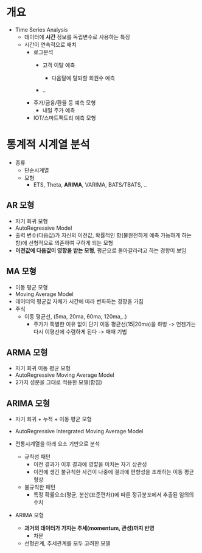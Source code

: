 # 개요

- Time Series Analysis
    - 데이터에 **시간** 정보를 독립변수로 사용하는 특징
    - 시간이 연속적으로 배치
        - 로그분석
            - 고객 이탈 예측
                - 다음달에 탈퇴할 회원수 예측
                
            - ..
        - 주가/금융/환율 등 예측 모형
            - 내일 주가 예측
        - IOT/스마트팩토리 예측 모형


# 통계적 시계열 분석

- 종류
    - 단순시계열
    - 모형
        - ETS, Theta, **ARIMA**, VARIMA, BATS/TBATS, ..

## AR 모형

- 자기 회귀 모형
- AutoRegressive Model
- 출력 변수(다음값)가 자신의 이전값, 확률적인 항(불완전하게 예측 가능하게 하는 항)에 선형적으로 의존하여 구하게 되는 모형
- **이전값에 다음값이 영향을 받는 모형**, 평균으로 돌아갈라랴고 하는 경향이 보임

## MA 모형

- 이동 평균 모형
- Moving Average Model
- 데이터의 평균값 자체가 시간에 따라 변화하는 경향을 가짐
- 주식
    - 이동 평균선, (5ma, 20ma, 60ma, 120ma,..)
        - 주가가 특별한 이유 없이 단기 이동 평균선(15|20ma)을 하방 -> 언젠가는 다시 이평선에 수렴하게 된다 -> 매매 기법

## ARMA 모형

- 자기 회귀 이동 평균 모형
- AutoRegressive Moving Average Model
- 2가지 성분을 그대로 적용한 모델(합침)


## ARIMA 모형

- 자기 회귀 + 누적 + 이동 평균 모형
- AutoRegressive Intergrated Moving Average Model

- 전통시계열을 아래 요소 기반으로 분석
    - 규칙성 패턴
        - 이전 결과가 이후 결과에 영햫을 미치는 자기 상관성
        - 이전에 생긴 불규칙한 사건이 나중에 결과에 편향성을 초래하는 이동 평균 형상
    - 뷸규칙한 패턴
        - 특정 확률요소(평균, 분산(표준편차))에 따른 정규분포에서 추출된 임의의 수치

- ARIMA 모형
    - **과거의 데이터가 가지는 추세(momentum, 관성)까지 반영**
        - 차분
    - 선형관계, 추세관계를 모두 고려한 모델
